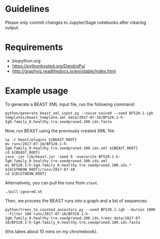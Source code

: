 # Guidelines

Please only commit changes to Jupyter/Sage notebooks after clearing output.


# Requirements

- biopython.org
- https://pythonhosted.org/DendroPy/
- http://graphviz.readthedocs.io/en/stable/index.html


# Example usage

To generate a BEAST XML input file, run the following command:

    python/generate_beast_xml_input.py --naive naive0 --seed BF520.1-igh templates/beast_template.xml data/2017-07-10/BF520.1-h-IgH.family_0.healthy.tre.seedpruned.100.ids.fasta

Now, run BEAST using the previously created XML file:

    cp -r beast/plugins ${BEAST_ROOT}
    mv runs/2017-07-10/BF520.1-h-IgH.family_0.healthy.tre.seedpruned.100.ids.xml ${BEAST_ROOT}
    cd ${BEAST_ROOT}
    java -jar lib/beast.jar -seed 0 -overwrite BF520.1-h-IgH.family_0.healthy.tre.seedpruned.100.ids.xml
    mv BF520.1-h-IgH.family_0.healthy.tre.seedpruned.100.ids.* ${ECGTHEOW_ROOT}/runs/2017-07-10
    cd ${ECGTHEOW_ROOT}

Alternatively, you can pull the runs from `stoat`.

    ./pull-ignored.sh

Then, we process the BEAST runs into a graph and a list of sequences:

    python/trees_to_counted_ancestors.py --seed BF520.1-igh --burnin 1000 --filter 100 runs/2017-07-10/BF520.1-h-IgH.family_0.healthy.tre.seedpruned.100.ids.trees data/2017-07-10/BF520.1-h-IgH.family_0.healthy.tre.seedpruned.100.ids.fasta

(this takes about 10 mins on my chromebook).
